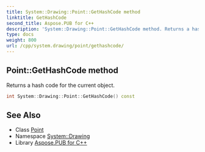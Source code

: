 ```yaml
---
title: System::Drawing::Point::GetHashCode method
linktitle: GetHashCode
second_title: Aspose.PUB for C++
description: 'System::Drawing::Point::GetHashCode method. Returns a hash code for the current object in C++.'
type: docs
weight: 800
url: /cpp/system.drawing/point/gethashcode/
---
```

## Point::GetHashCode method


Returns a hash code for the current object.

```cpp
int System::Drawing::Point::GetHashCode() const
```

## See Also

* Class [Point](../)
* Namespace [System::Drawing](../../)
* Library [Aspose.PUB for C++](../../../)
